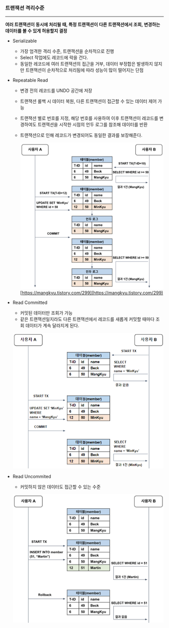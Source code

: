 ### **트랜잭션 격리수준**

---

**여러 트랜잭션이 동시에 처리될 때,
특정 트랜잭션이 다른 트랜잭션에서 조회, 변경하는 데이터를 볼 수 있게 허용할지 결정**

- Serializable
    - 가장 엄격한 격리 수준, 트랜잭션을 순차적으로 진행
    - Select 작업에도 레코드에 락을 건다.
    - 동일한 레코드에 여러 트랜잭션의 접근을 거부, 데이터 부정합은 발생하지 않지만 트랜잭션이 순차적으로 처리됨에 따라 성능이 많이 떨어지는 단점
- Repeatable Read
    - 변경 전의 레코드를 UNDO 공간에 저장
    - 트랜잭션 롤백 시 데이터 복원, 다른 트랜잭션이 접근할 수 있는 데이터 제어 가능
    - 트랜잭션 별로 번호를 지정, 해당 번호를 사용하여 이후 트랜잭션이 레코드를 변경하여도 트랜잭션을 시작한 시점의 언두 로그를 참조해 데이터를 반환
    - 트랜잭션으로 인해 레코드가 변경되어도 동일한 결과를 보장해준다.

      ![Repeatable read](./이미지/img1.daumcdn.png)
      [https://mangkyu.tistory.com/299](https://mangkyu.tistory.com/299)

- Read Committed
    - 커밋된 데이터만 조회가 가능
    - 같은 트랜잭션일지라도 다른 트랜잭션에서 레코드를 새롭게 커밋할 때마다 조회 데이터가 계속 달라지게 된다.

  ![Read Committed](./이미지/img1.daumcdn%201.png)

- Read Uncommited
    - 커밋하지 않은 데이터도 접근할 수 있는 수준

  ![Read Uncommited](./이미지/img1.daumcdn%202.png)